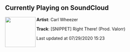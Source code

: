 ## Currently Playing on SoundCloud

[<img align="left" width="100" src="https://i1.sndcdn.com/avatars-000728566066-cos2c5-t50x50.jpg">](https://soundcloud.com/therealcarlwheezer/snippet-right-there)

**Artist**: Carl Wheezer 

**Track**: [SNIPPET] Right There! (Prod. Valorr)

Last updated at 07/29/2020 15:23
